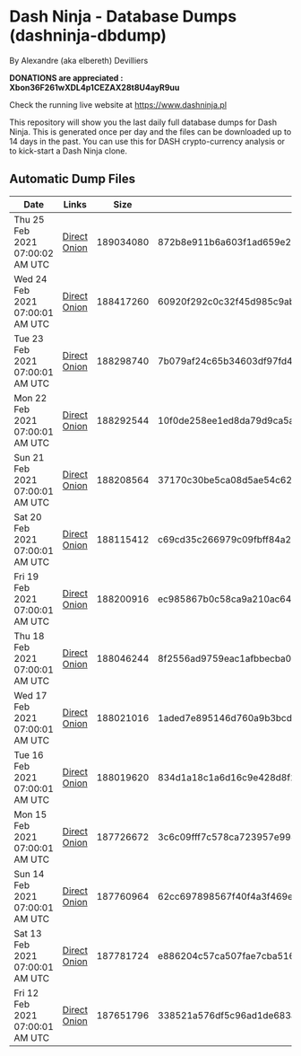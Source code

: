 # Dash Ninja - Database Dumps (dashninja-dbdump)
By Alexandre (aka elbereth) Devilliers

**DONATIONS are appreciated : Xbon36F261wXDL4p1CEZAX28t8U4ayR9uu**

Check the running live website at https://www.dashninja.pl

This repository will show you the last daily full database dumps for Dash Ninja. This is generated once per day and the files can be downloaded up to 14 days in the past.
You can use this for DASH crypto-currency analysis or to kick-start a Dash Ninja clone.


## Automatic Dump Files
| Date | Links | Size | SHA256 |
|--|--|--|--|
| Thu 25 Feb 2021 07:00:02 AM UTC | [Direct](https://oshi.at/jnyGLG) [Onion](http://oshiatwowvdbshka.onion/jnyGLG) | 189034080 | 872b8e911b6a603f1ad659e214515f27d32746177eacb788d77d15226ba5d653 | 
| Wed 24 Feb 2021 07:00:01 AM UTC | [Direct](https://oshi.at/epFfsX) [Onion](http://oshiatwowvdbshka.onion/epFfsX) | 188417260 | 60920f292c0c32f45d985c9ab0035e9d686acca4ba7cc4dcbb7630a29f787bba | 
| Tue 23 Feb 2021 07:00:01 AM UTC | [Direct](https://oshi.at/nwDcCZ) [Onion](http://oshiatwowvdbshka.onion/nwDcCZ) | 188298740 | 7b079af24c65b34603df97fd43dd4b4ffedc784010bacadb766f561517e46b6c | 
| Mon 22 Feb 2021 07:00:01 AM UTC | [Direct](https://oshi.at/sMNfoz) [Onion](http://oshiatwowvdbshka.onion/sMNfoz) | 188292544 | 10f0de258ee1ed8da79d9ca5a5b020170a913cc59c0be25d61e011cac61f99f0 | 
| Sun 21 Feb 2021 07:00:01 AM UTC | [Direct](https://oshi.at/BXNawG) [Onion](http://oshiatwowvdbshka.onion/BXNawG) | 188208564 | 37170c30be5ca08d5ae54c628df4487070878e26c4005381085c597f8c72d98d | 
| Sat 20 Feb 2021 07:00:01 AM UTC | [Direct](https://oshi.at/EdRjrj) [Onion](http://oshiatwowvdbshka.onion/EdRjrj) | 188115412 | c69cd35c266979c09fbff84a29d7dad17644a0a73d1fe74a964e76d0f69134c9 | 
| Fri 19 Feb 2021 07:00:01 AM UTC | [Direct](https://oshi.at/qopahr) [Onion](http://oshiatwowvdbshka.onion/qopahr) | 188200916 | ec985867b0c58ca9a210ac643f378776b21d509d907ab02298d99c3dfc3c16d7 | 
| Thu 18 Feb 2021 07:00:01 AM UTC | [Direct](https://oshi.at/BnaRST) [Onion](http://oshiatwowvdbshka.onion/BnaRST) | 188046244 | 8f2556ad9759eac1afbbecba00da5964ff3c8f55e344a6696117993499e8ed6d | 
| Wed 17 Feb 2021 07:00:01 AM UTC | [Direct](https://oshi.at/kquLQm) [Onion](http://oshiatwowvdbshka.onion/kquLQm) | 188021016 | 1aded7e895146d760a9b3bcd9c7c0655b32c3ac374ef820c6473e42e9f81f641 | 
| Tue 16 Feb 2021 07:00:01 AM UTC | [Direct](https://oshi.at/dDQnTe) [Onion](http://oshiatwowvdbshka.onion/dDQnTe) | 188019620 | 834d1a18c1a6d16c9e428d8f2930c663c9e57ed0ee2a1185277ed6fd548971c2 | 
| Mon 15 Feb 2021 07:00:01 AM UTC | [Direct](https://oshi.at/uibVGb) [Onion](http://oshiatwowvdbshka.onion/uibVGb) | 187726672 | 3c6c09fff7c578ca723957e9941dd28c49d4fd22403e074147f952086538142e | 
| Sun 14 Feb 2021 07:00:01 AM UTC | [Direct](https://oshi.at/DaJRyL) [Onion](http://oshiatwowvdbshka.onion/DaJRyL) | 187760964 | 62cc697898567f40f4a3f469e2ba8befb9c24950cf24150e9f0bfaac6188fd48 | 
| Sat 13 Feb 2021 07:00:01 AM UTC | [Direct](https://oshi.at/JJkTzq) [Onion](http://oshiatwowvdbshka.onion/JJkTzq) | 187781724 | e886204c57ca507fae7cba51643a850cb12174dcee4dec6e511d54f970738432 | 
| Fri 12 Feb 2021 07:00:01 AM UTC | [Direct](https://oshi.at/xKxCQS) [Onion](http://oshiatwowvdbshka.onion/xKxCQS) | 187651796 | 338521a576df5c96ad1de683afffb788b21da74705b8ddcc3ff448d686274f1d | 
